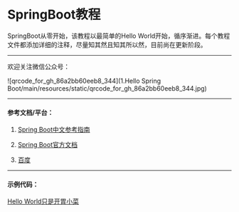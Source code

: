 # SpringBoot教程
SpringBoot从零开始，该教程以最简单的Hello World开始，循序渐进。每个教程文件都添加详细的注释，尽量知其然且知其所以然，目前尚在更新阶段。

------

欢迎关注微信公众号：

![qrcode_for_gh_86a2bb60eeb8_344](1.Hello Spring Boot/main/resources/static/qrcode_for_gh_86a2bb60eeb8_344.jpg)

------

####  参考文档/平台：

1. [Spring Boot中文参考指南](https://www.springcloud.cc/spring-boot.html)

2. [Spring Boot官方文档](https://docs.spring.io/spring-boot/docs/2.3.3.RELEASE/reference/htmlsingle/)

3. [百度](https://www,baidu.com)

------

#### 示例代码：

[Hello World只是开胃小菜](https://github.com/lijiakang329/SpringBoot/tree/master/1.Hello%20Spring%20Boot/main/java/com/example/demo/controller)

